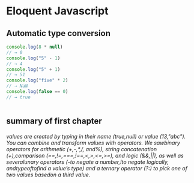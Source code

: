 # Eloquent Javascript
## Automatic type conversion
```javascript 
console.log(8 * null)
// → 0
console.log("5" - 1)
// → 4
console.log("5" + 1)
// → 51
console.log("five" * 2)
// → NaN
console.log(false == 0)
// → true



```
## summary of first chapter

###### values are created by typing in their name (true,null) or value (13,"abc").  You can combine and transform values with operators.  We sawbinary operators for arithmetic (+,-,*,/, and%), string concatenation (+),comparison (==,!=,===,!==,<,>,<=,>=), and logic (&&,||), as well as severalunary operators (-to negate a number,!to negate logically, andtypeoftofind a value’s type) and a ternary operator (?:) to pick one of two values basedon a third value.
